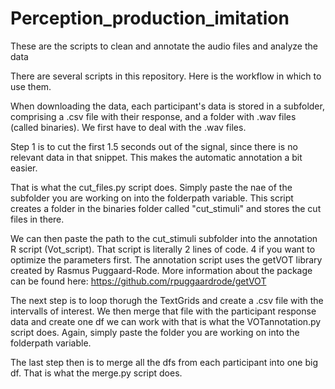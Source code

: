 # Perception_production_imitation
These are the scripts to clean and annotate the audio files and analyze the data


There are several scripts in this repository. 
Here is the workflow in which to use them. 

When downloading the data, each participant's data is stored in a subfolder, comprising a .csv file with their response, and a folder with .wav files (called binaries). 
We first have to deal with the .wav files. 

Step 1 is to cut the first 1.5 seconds out of the signal, since there is no relevant data in that snippet. This makes the automatic annotation a bit easier. 

That is what the cut_files.py script does. Simply paste the nae of the subfolder you are working on into the folderpath variable. This script creates a folder in the binaries folder called "cut_stimuli" and stores the cut files in there. 

We can then paste the path to the cut_stimuli subfolder into the annotation R script (Vot_script). That script is literally 2 lines of code. 4 if you want to optimize the parameters first. 
The annotation script uses the getVOT library created by Rasmus Puggaard-Rode. More information about the package can be found here: https://github.com/rpuggaardrode/getVOT 

The next step is to loop thorugh the TextGrids and create a .csv file with the intervalls of interest. We then merge that file with the participant response data and create one df we can work with that is what the VOTannotation.py script does. Again, simply paste the folder you are working on into the folderpath variable. 

The last step then is to merge all the dfs from each participant into one big df. That is what the merge.py script does. 
